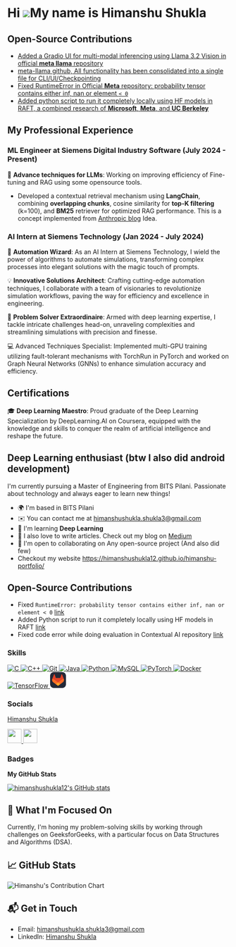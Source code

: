 Hi ![](https://user-images.githubusercontent.com/18350557/176309783-0785949b-9127-417c-8b55-ab5a4333674e.gif)My name is Himanshu Shukla
=======================================================================================================================================
## Open-Source Contributions

- [Added a Gradio UI for multi-modal inferencing using Llama 3.2 Vision in official **meta llama** repository](https://github.com/meta-llama/llama-recipes/pull/718)
- [meta-llama github, All functionality has been consolidated into a single file for CLI/UI/Checkpointing](https://github.com/meta-llama/llama-recipes/pull/757)
- [Fixed RuntimeError in Official **Meta** repository: probability tensor contains either inf, nan or element `< 0`](https://github.com/meta-llama/llama-recipes/pull/704)
- [Added python script to run it completely locally using HF models in RAFT, a combined research of **Microsoft**, **Meta**, and **UC Berkeley**](https://github.com/ShishirPatil/gorilla/pull/605)

## My Professional Experience
### ML Engineer at Siemens Digital Industry Software (July 2024 - Present)
🚀 **Advance techniques for LLMs**: Working on improving efficiency of Fine-tuning and RAG using some opensource tools.
- Developed a contextual retrieval mechanism using **LangChain**, combining **overlapping chunks**, cosine similarity for **top-K filtering** (k=100), and **BM25** retriever for optimized RAG performance. This is a concept implemented from [Anthropic blog](https://www.anthropic.com/news/contextual-retrieval) Idea.
### AI Intern at Siemens Technology (Jan 2024 - July 2024)

🚀 **Automation Wizard**: As an AI Intern at Siemens Technology, I wield the power of algorithms to automate simulations, transforming complex processes into elegant solutions with the magic touch of prompts.

💡 **Innovative Solutions Architect**: Crafting cutting-edge automation techniques, I collaborate with a team of visionaries to revolutionize simulation workflows, paving the way for efficiency and excellence in engineering.

🔧 **Problem Solver Extraordinaire**: Armed with deep learning expertise, I tackle intricate challenges head-on, unraveling complexities and streamlining simulations with precision and finesse.

💻 Advanced Techniques Specialist: Implemented multi-GPU training utilizing fault-tolerant mechanisms with TorchRun in PyTorch and worked on Graph Neural Networks (GNNs) to enhance simulation accuracy and efficiency.

## Certifications

🎓 **Deep Learning Maestro**: Proud graduate of the Deep Learning Specialization by DeepLearning.AI on Coursera, equipped with the knowledge and skills to conquer the realm of artificial intelligence and reshape the future.

Deep Learning enthusiast (btw I also did android development)
-------------------------------------------

I'm currently pursuing a Master of Engineering from BITS Pilani. Passionate about technology and always eager to learn new things!

* 🌍  I'm based in BITS Pilani
* ✉️  You can contact me at [himanshushukla.shukla3@gmail.com](mailto:himanshushukla.shukla3@gmail.com)
* 🧠  I'm learning **Deep Learning**
* 📝 I also love to write articles. Check out my blog on [Medium](https://medium.com/@himanshushukla.shukla3)
* 🤝  I'm open to collaborating on Any open-source project (And also did few)
* Checkout my website https://himanshushukla12.github.io/himanshu-portfolio/

Open-Source Contributions
-------------------------------------------
- Fixed `RuntimeError: probability tensor contains either inf, nan or element < 0` [link](https://github.com/meta-llama/llama-recipes/pull/704)
- Added Python script to run it completely locally using HF models in RAFT [link](https://github.com/ShishirPatil/gorilla/pull/605)
- Fixed code error while doing evaluation in Contextual AI repository [link](https://github.com/ContextualAI/gritlm/pull/52#event-14117486423)

### Skills

<p align="left">
    <a href="https://docs.microsoft.com/en-us/cpp/?view=msvc-170" target="_blank" rel="noreferrer">
        <img src="https://raw.githubusercontent.com/danielcranney/readme-generator/main/public/icons/skills/c-colored.svg" width="36" height="36" alt="C" />
    </a>
    <a href="https://docs.microsoft.com/en-us/cpp/?view=msvc-170" target="_blank" rel="noreferrer">
        <img src="https://raw.githubusercontent.com/danielcranney/readme-generator/main/public/icons/skills/cplusplus-colored.svg" width="36" height="36" alt="C++" />
    </a>
    <a href="https://git-scm.com/" target="_blank" rel="noreferrer">
        <img src="https://raw.githubusercontent.com/danielcranney/readme-generator/main/public/icons/skills/git-colored.svg" width="36" height="36" alt="Git" />
    </a>
    <a href="https://www.oracle.com/java/" target="_blank" rel="noreferrer">
        <img src="https://raw.githubusercontent.com/danielcranney/readme-generator/main/public/icons/skills/java-colored.svg" width="36" height="36" alt="Java" />
    </a>
    <a href="https://www.python.org/" target="_blank" rel="noreferrer">
        <img src="https://raw.githubusercontent.com/danielcranney/readme-generator/main/public/icons/skills/python-colored.svg" width="36" height="36" alt="Python" />
    </a>
    <a href="https://www.mysql.com/" target="_blank" rel="noreferrer">
        <img src="https://raw.githubusercontent.com/danielcranney/readme-generator/main/public/icons/skills/mysql-colored.svg" width="36" height="36" alt="MySQL" />
    </a>
    <a href="https://pytorch.org/" target="_blank" rel="noreferrer">
        <img src="https://raw.githubusercontent.com/danielcranney/readme-generator/main/public/icons/skills/pytorch-colored.svg" width="36" height="36" alt="PyTorch" />
    </a>
    <a href="https://www.docker.com/" target="_blank" rel="noreferrer">
        <img src="https://raw.githubusercontent.com/danielcranney/readme-generator/main/public/icons/skills/docker-colored.svg" width="36" height="36" alt="Docker" />
    </a>
    <a href="https://www.tensorflow.org/" target="_blank" rel="noreferrer">
        <img src="https://raw.githubusercontent.com/danielcranney/readme-generator/main/public/icons/skills/tensorflow-colored.svg" width="36" height="36" alt="TensorFlow" />
    </a>
    <a href="https://en.wikipedia.org/wiki/Machine_learning" target="_blank" rel="noreferrer">
        <img src="https://raw.githubusercontent.com/tandpfun/skill-icons/refs/heads/main/icons/GitLab-Dark.svg" width="36" height="36" alt="Machine Learning" />
    </a>
</p>



### Socials
<div class="badge-base LI-profile-badge" data-locale="en_US" data-size="large" data-theme="dark" data-type="HORIZONTAL" data-vanity="himanshushukla01" data-version="v1"><a class="badge-base__link LI-simple-link" href="https://in.linkedin.com/in/himanshushukla01?trk=profile-badge">Himanshu Shukla</a></div>
<p align="left"> <a href="https://www.github.com/himanshushukla12" target="_blank" rel="noreferrer"> <picture> <source media="(prefers-color-scheme: dark)" srcset="https://raw.githubusercontent.com/danielcranney/readme-generator/main/public/icons/socials/github-dark.svg" /> <source media="(prefers-color-scheme: light)" srcset="https://raw.githubusercontent.com/danielcranney/readme-generator/main/public/icons/socials/github.svg" /> <img src="https://raw.githubusercontent.com/danielcranney/readme-generator/main/public/icons/socials/github.svg" width="32" height="32" /> </picture> </a> <a href="https://www.linkedin.com/in/himanshu-shukla-94505615a/" target="_blank" rel="noreferrer"> <picture> <source media="(prefers-color-scheme: dark)" srcset="https://raw.githubusercontent.com/danielcranney/readme-generator/main/public/icons/socials/linkedin-dark.svg" /> <source media="(prefers-color-scheme: light)" srcset="https://raw.githubusercontent.com/danielcranney/readme-generator/main/public/icons/socials/linkedin.svg" /> <img src="https://raw.githubusercontent.com/danielcranney/readme-generator/main/public/icons/socials/linkedin.svg" width="32" height="32" /> </picture> </a></p>

### Badges

<b>My GitHub Stats</b>

<a href="http://www.github.com/himanshushukla12"><img src="https://github-readme-stats.vercel.app/api?username=himanshushukla12&show_icons=true&hide=&count_private=true&title_color=0891b2&text_color=ffffff&icon_color=0891b2&bg_color=1c1917&hide_border=true&show_icons=true" alt="himanshushukla12's GitHub stats" /></a>

## 📘 What I'm Focused On

Currently, I'm honing my problem-solving skills by working through challenges on GeeksforGeeks, with a particular focus on Data Structures and Algorithms (DSA).

## 📈 GitHub Stats
![Himanshu's Contribution Chart](https://ghchart.rshah.org/himanshushukla12)

## 📬 Get in Touch

- Email: [himanshushukla.shukla3@gmail.com](mailto:himanshushukla.shukla3@gmail.com)
- LinkedIn: [Himanshu Shukla](https://www.linkedin.com/in/himanshushukla01/)



